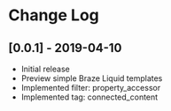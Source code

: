 # Change Log

## [0.0.1] - 2019-04-10
- Initial release
- Preview simple Braze Liquid templates
- Implemented filter: property_accessor
- Implemented tag: connected_content